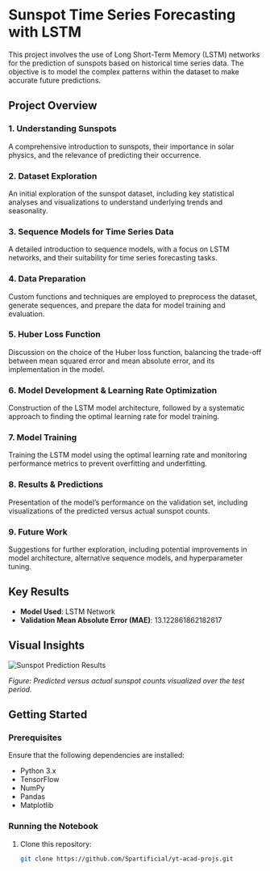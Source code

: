 # Sunspot Time Series Forecasting with LSTM

This project involves the use of Long Short-Term Memory (LSTM) networks for the prediction of sunspots based on historical time series data. The objective is to model the complex patterns within the dataset to make accurate future predictions.

## Project Overview

### 1. Understanding Sunspots
A comprehensive introduction to sunspots, their importance in solar physics, and the relevance of predicting their occurrence.

### 2. Dataset Exploration
An initial exploration of the sunspot dataset, including key statistical analyses and visualizations to understand underlying trends and seasonality.

### 3. Sequence Models for Time Series Data
A detailed introduction to sequence models, with a focus on LSTM networks, and their suitability for time series forecasting tasks.

### 4. Data Preparation
Custom functions and techniques are employed to preprocess the dataset, generate sequences, and prepare the data for model training and evaluation.

### 5. Huber Loss Function
Discussion on the choice of the Huber loss function, balancing the trade-off between mean squared error and mean absolute error, and its implementation in the model.

### 6. Model Development & Learning Rate Optimization
Construction of the LSTM model architecture, followed by a systematic approach to finding the optimal learning rate for model training.

### 7. Model Training
Training the LSTM model using the optimal learning rate and monitoring performance metrics to prevent overfitting and underfitting.

### 8. Results & Predictions
Presentation of the model’s performance on the validation set, including visualizations of the predicted versus actual sunspot counts.

### 9. Future Work
Suggestions for further exploration, including potential improvements in model architecture, alternative sequence models, and hyperparameter tuning.

## Key Results
- **Model Used**: LSTM Network
- **Validation Mean Absolute Error (MAE)**: 13.122861862182617

## Visual Insights
![Sunspot Prediction Results](path/to/your/image.png)

*Figure: Predicted versus actual sunspot counts visualized over the test period.*

## Getting Started

### Prerequisites
Ensure that the following dependencies are installed:
- Python 3.x
- TensorFlow
- NumPy
- Pandas
- Matplotlib

### Running the Notebook
1. Clone this repository:
   ```bash
   git clone https://github.com/Spartificial/yt-acad-projs.git
